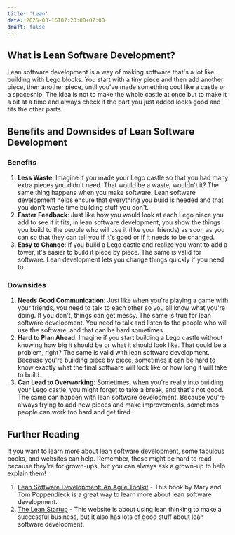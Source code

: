 ```yaml
---
title: 'Lean'
date: 2025-03-16T07:20:00+07:00
draft: false
---
```


## What is Lean Software Development?

Lean software development is a way of making software that's a lot like building with Lego blocks. You start with a tiny piece and then add another piece, then another piece, until you've made something cool like a castle or a spaceship. The idea is not to make the whole castle at once but to make it a bit at a time and always check if the part you just added looks good and fits the other parts.

## Benefits and Downsides of Lean Software Development

### Benefits

1. **Less Waste**: Imagine if you made your Lego castle so that you had many extra pieces you didn't need. That would be a waste, wouldn't it? The same thing happens when you make software. Lean software development helps ensure that everything you build is needed and that you don't waste time building stuff you don't.
2. **Faster Feedback**: Just like how you would look at each Lego piece you add to see if it fits, in lean software development, you show the things you build to the people who will use it (like your friends) as soon as you can so that they can tell you if it's good or if it needs to be changed.
3. **Easy to Change**: If you build a Lego castle and realize you want to add a tower, it's easier to build it piece by piece. The same is valid for software. Lean development lets you change things quickly if you need to.

### Downsides

1. **Needs Good Communication**: Just like when you're playing a game with your friends, you need to talk to each other so you all know what you're doing. If you don't, things can get messy. The same is true for lean software development. You need to talk and listen to the people who will use the software, and that can be hard sometimes.
2. **Hard to Plan Ahead**: Imagine if you start building a Lego castle without knowing how big it should be or what it should look like. That could be a problem, right? The same is valid with lean software development. Because you're building piece by piece, sometimes it can be hard to know exactly what the final software will look like or how long it will take to build.
3. **Can Lead to Overworking**: Sometimes, when you're really into building your Lego castle, you might forget to take a break, and that's not good. The same can happen with lean software development. Because you're always trying to add new pieces and make improvements, sometimes people can work too hard and get tired.

## Further Reading

If you want to learn more about lean software development, some fabulous books, and websites can help. Remember, these might be hard to read because they're for grown-ups, but you can always ask a grown-up to help explain them!

1. [Lean Software Development: An Agile Toolkit](https://www.amazon.com/Lean-Software-Development-Agile-Toolkit/dp/0321150783) - This book by Mary and Tom Poppendieck is a great way to learn more about lean software development.
2. [The Lean Startup](http://theleanstartup.com/) - This website is about using lean thinking to make a successful business, but it also has lots of good stuff about lean software development.
